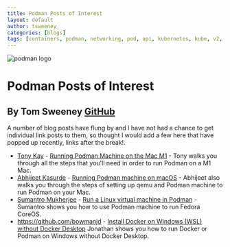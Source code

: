 ```yaml
---
title: Podman Posts of Interest
layout: default
author: tsweeney
categories: [blogs]
tags: [containers, podman, networking, pod, api, kubernetes, kube, v2, hpc, windows, mac]
---
```


![podman logo](../static/vectors/raw/podman.svg)

# Podman Posts of Interest

## By Tom Sweeney [GitHub](https://github.com/TomSweeneyRedhat)

A number of blog posts have flung by and I have not had a chance to get individual
link posts to them, so thought I would add a few here that have popped up recently,
links after the break!.

<!--truncate-->

- [Tony Kay](https://github.com/tonykay) - [Running Podman Machine on the Mac M1](https://www.cloudassembler.com/post/podman-machine-mac-m1/) - Tony walks you through all the steps that you'll need in order to run Podman on a M1 Mac.
- [Abhijeet Kasurde](https://medium.com/@AbhijeetKasurde) - [Running Podman machine on macOS](https://medium.com/@AbhijeetKasurde/running-podman-machine-on-macos-1f3fb0dbf73d) - Abhijeet also walks you through the steps of setting up qemu and Podman machine to run Podman on your Mac.
- [Sumantro Mukherjee](https://twitter.com/Bytesofbinary) - [Run a Linux virtual machine in Podman](https://opensource.com/article/21/7/linux-podman) - Sumantro shows you how to use Podman machine to run Fedora CoreOS.
- https://github.com/bowmanjd - [Install Docker on Windows (WSL) without Docker Desktop](https://dev.to/bowmanjd/install-docker-on-windows-wsl-without-docker-desktop-34m9) Jonathan shows you how to run Docker or Podman on Windows without Docker Desktop.
